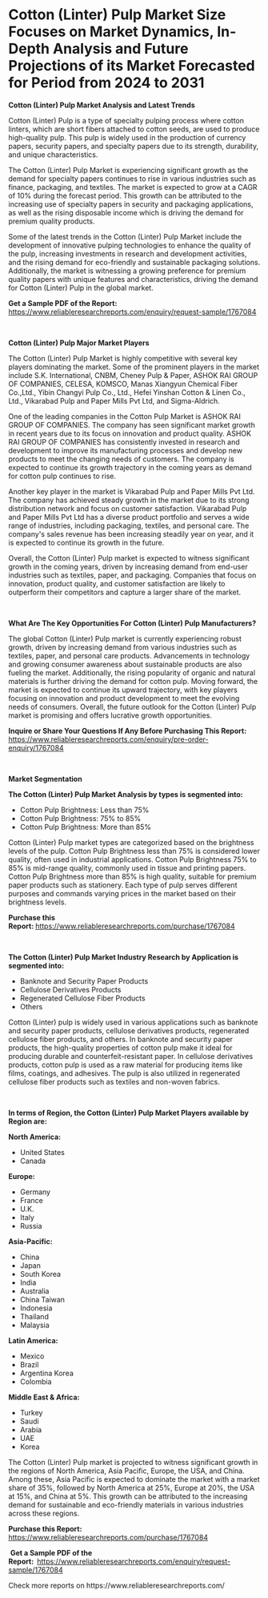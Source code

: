 <p><h1>Cotton (Linter) Pulp Market Size Focuses on Market Dynamics, In-Depth Analysis and Future Projections of its Market Forecasted for Period from 2024 to 2031</h1></p><p><strong>Cotton (Linter) Pulp Market Analysis and Latest Trends</strong></p>
<p><p>Cotton (Linter) Pulp is a type of specialty pulping process where cotton linters, which are short fibers attached to cotton seeds, are used to produce high-quality pulp. This pulp is widely used in the production of currency papers, security papers, and specialty papers due to its strength, durability, and unique characteristics.</p><p>The Cotton (Linter) Pulp Market is experiencing significant growth as the demand for specialty papers continues to rise in various industries such as finance, packaging, and textiles. The market is expected to grow at a CAGR of 10% during the forecast period. This growth can be attributed to the increasing use of specialty papers in security and packaging applications, as well as the rising disposable income which is driving the demand for premium quality products.</p><p>Some of the latest trends in the Cotton (Linter) Pulp Market include the development of innovative pulping technologies to enhance the quality of the pulp, increasing investments in research and development activities, and the rising demand for eco-friendly and sustainable packaging solutions. Additionally, the market is witnessing a growing preference for premium quality papers with unique features and characteristics, driving the demand for Cotton (Linter) Pulp in the global market.</p></p>
<p><strong>Get a Sample PDF of the Report:&nbsp;</strong> <a href="https://www.reliableresearchreports.com/enquiry/request-sample/1767084">https://www.reliableresearchreports.com/enquiry/request-sample/1767084</a></p>
<p>&nbsp;</p>
<p><strong>Cotton (Linter) Pulp Major Market Players</strong></p>
<p><p>The Cotton (Linter) Pulp Market is highly competitive with several key players dominating the market. Some of the prominent players in the market include S.K. International, CNBM, Cheney Pulp & Paper, ASHOK RAI GROUP OF COMPANIES, CELESA, KOMSCO, Manas Xiangyun Chemical Fiber Co.,Ltd., Yibin Changyi Pulp Co., Ltd., Hefei Yinshan Cotton & Linen Co., Ltd., Vikarabad Pulp and Paper Mills Pvt Ltd, and Sigma-Aldrich.</p><p>One of the leading companies in the Cotton Pulp Market is ASHOK RAI GROUP OF COMPANIES. The company has seen significant market growth in recent years due to its focus on innovation and product quality. ASHOK RAI GROUP OF COMPANIES has consistently invested in research and development to improve its manufacturing processes and develop new products to meet the changing needs of customers. The company is expected to continue its growth trajectory in the coming years as demand for cotton pulp continues to rise.</p><p>Another key player in the market is Vikarabad Pulp and Paper Mills Pvt Ltd. The company has achieved steady growth in the market due to its strong distribution network and focus on customer satisfaction. Vikarabad Pulp and Paper Mills Pvt Ltd has a diverse product portfolio and serves a wide range of industries, including packaging, textiles, and personal care. The company's sales revenue has been increasing steadily year on year, and it is expected to continue its growth in the future.</p><p>Overall, the Cotton (Linter) Pulp market is expected to witness significant growth in the coming years, driven by increasing demand from end-user industries such as textiles, paper, and packaging. Companies that focus on innovation, product quality, and customer satisfaction are likely to outperform their competitors and capture a larger share of the market.</p></p>
<p>&nbsp;</p>
<p><strong>What Are The Key Opportunities For Cotton (Linter) Pulp Manufacturers?</strong></p>
<p><p>The global Cotton (Linter) Pulp market is currently experiencing robust growth, driven by increasing demand from various industries such as textiles, paper, and personal care products. Advancements in technology and growing consumer awareness about sustainable products are also fueling the market. Additionally, the rising popularity of organic and natural materials is further driving the demand for cotton pulp. Moving forward, the market is expected to continue its upward trajectory, with key players focusing on innovation and product development to meet the evolving needs of consumers. Overall, the future outlook for the Cotton (Linter) Pulp market is promising and offers lucrative growth opportunities.</p></p>
<p><strong>Inquire or Share Your Questions If Any Before Purchasing This Report:</strong> <a href="https://www.reliableresearchreports.com/enquiry/pre-order-enquiry/1767084">https://www.reliableresearchreports.com/enquiry/pre-order-enquiry/1767084</a></p>
<p>&nbsp;</p>
<p><strong>Market Segmentation</strong></p>
<p><strong>The Cotton (Linter) Pulp Market Analysis by types is segmented into:</strong></p>
<p><ul><li>Cotton Pulp Brightness: Less than 75%</li><li>Cotton Pulp Brightness: 75% to 85%</li><li>Cotton Pulp Brightness: More than 85%</li></ul></p>
<p><p>Cotton (Linter) Pulp market types are categorized based on the brightness levels of the pulp. Cotton Pulp Brightness less than 75% is considered lower quality, often used in industrial applications. Cotton Pulp Brightness 75% to 85% is mid-range quality, commonly used in tissue and printing papers. Cotton Pulp Brightness more than 85% is high quality, suitable for premium paper products such as stationery. Each type of pulp serves different purposes and commands varying prices in the market based on their brightness levels.</p></p>
<p><strong>Purchase this Report:&nbsp;</strong><a href="https://www.reliableresearchreports.com/purchase/1767084">https://www.reliableresearchreports.com/purchase/1767084</a></p>
<p>&nbsp;</p>
<p><strong>The Cotton (Linter) Pulp Market Industry Research by Application is segmented into:</strong></p>
<p><ul><li>Banknote and Security Paper Products</li><li>Cellulose Derivatives Products</li><li>Regenerated Cellulose Fiber Products</li><li>Others</li></ul></p>
<p><p>Cotton (Linter) pulp is widely used in various applications such as banknote and security paper products, cellulose derivatives products, regenerated cellulose fiber products, and others. In banknote and security paper products, the high-quality properties of cotton pulp make it ideal for producing durable and counterfeit-resistant paper. In cellulose derivatives products, cotton pulp is used as a raw material for producing items like films, coatings, and adhesives. The pulp is also utilized in regenerated cellulose fiber products such as textiles and non-woven fabrics.</p></p>
<p>&nbsp;</p>
<p><strong>In terms of Region, the Cotton (Linter) Pulp Market Players available by Region are:</strong></p>
<p>
    <p> <strong> North America: </strong>
        <ul>
            <li>United States</li>
            <li>Canada</li>
        </ul>
        </p> 
    <p> <strong> Europe: </strong>
        <ul>
            <li>Germany</li>
            <li>France</li>
            <li>U.K.</li>
            <li>Italy</li>
            <li>Russia</li>
        </ul>
        </p> 
    <p> <strong> Asia-Pacific: </strong>
        <ul>
            <li>China</li>
            <li>Japan</li>
            <li>South Korea</li>
            <li>India</li>
            <li>Australia</li>
            <li>China Taiwan</li>
            <li>Indonesia</li>
            <li>Thailand</li>
            <li>Malaysia</li>
        </ul>
        </p> 
    <p> <strong> Latin America: </strong>
        <ul>
            <li>Mexico</li>
            <li>Brazil</li>
            <li>Argentina Korea</li>
            <li>Colombia</li>
        </ul>
        </p> 
    <p> <strong> Middle East & Africa: </strong>
        <ul>
            <li>Turkey</li>
            <li>Saudi</li>
            <li>Arabia</li>
            <li>UAE</li>
            <li>Korea</li>
        </ul>
    </p>
    </p>
<p><p>The Cotton (Linter) Pulp market is projected to witness significant growth in the regions of North America, Asia Pacific, Europe, the USA, and China. Among these, Asia Pacific is expected to dominate the market with a market share of 35%, followed by North America at 25%, Europe at 20%, the USA at 15%, and China at 5%. This growth can be attributed to the increasing demand for sustainable and eco-friendly materials in various industries across these regions.</p></p>
<p><strong>Purchase this Report: </strong><a href="https://www.reliableresearchreports.com/purchase/1767084">https://www.reliableresearchreports.com/purchase/1767084</a></p>
<p>&nbsp;<strong>Get a Sample PDF of the Report:&nbsp;&nbsp;</strong><a href="https://www.reliableresearchreports.com/enquiry/request-sample/1767084">https://www.reliableresearchreports.com/enquiry/request-sample/1767084</a></p>
<p><strong></strong></p>
<p>Check more reports on https://www.reliableresearchreports.com/</p>
